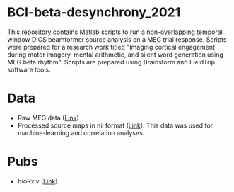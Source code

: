 # BCI-beta-desynchrony_2021
This repository contains Matlab scripts to run a non-overlapping temporal window DICS beamformer source analysis on a MEG trial response. Scripts were prepared for a research work titled "Imaging cortical engagement during motor imagery, mental arithmetic, and silent word generation using MEG beta rhythm". Scripts are prepared using Brainstorm and FieldTrip software tools.

# Data
 - Raw MEG data ([Link](https://springernature.figshare.com/collections/A_magnetoencephalography_dataset_for_motor_and_cognitive_imagery_BCI/5101544))
 - Processed source maps in nii format ([Link](https://figshare.com/articles/software/BCI-beta-desynchrony_2021/20469144)). This data was used for machine-learning and correlation analyses.

# Pubs
- bioRxiv ([Link](https://www.biorxiv.org/content/10.1101/2022.07.16.500303v1))
